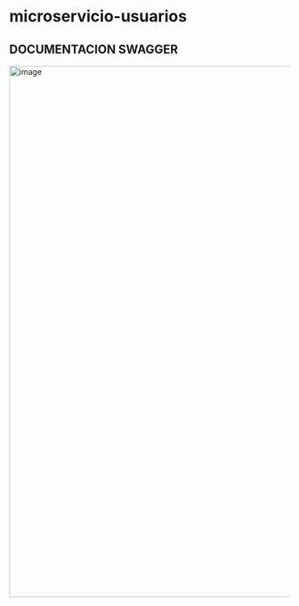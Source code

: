 # microservicio-usuarios
## DOCUMENTACION SWAGGER
<img width="1919" height="954" alt="image" src="https://github.com/user-attachments/assets/c283df89-4fe6-45ab-9bef-62e83bac572b" />

 
